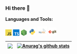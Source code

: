 ### Hi there 👋

**Languages and Tools:**  

<code><img height="20" src="https://raw.githubusercontent.com/github/explore/80688e429a7d4ef2fca1e82350fe8e3517d3494d/topics/javascript/javascript.png"></code>
<code><img height="20" src="https://raw.githubusercontent.com/github/explore/80688e429a7d4ef2fca1e82350fe8e3517d3494d/topics/typescript/typescript.png"></code>
<code><img height="20" src="https://raw.githubusercontent.com/github/explore/80688e429a7d4ef2fca1e82350fe8e3517d3494d/topics/nodejs/nodejs.png"></code>
<code><img height="25``" src="https://raw.githubusercontent.com/github/explore/80688e429a7d4ef2fca1e82350fe8e3517d3494d/topics/python/python.png"></code>
<code><img height="30" src="https://raw.githubusercontent.com/github/explore/80688e429a7d4ef2fca1e82350fe8e3517d3494d/topics/mysql/mysql.png"></code>
<code><img height="25" src="https://raw.githubusercontent.com/github/explore/80688e429a7d4ef2fca1e82350fe8e3517d3494d/topics/git/git.png"></code>
<!-- <code><img height="20" src="https://raw.githubusercontent.com/github/explore/80688e429a7d4ef2fca1e82350fe8e3517d3494d/topics/gitlab/gitlab.png"></code>
-->

| <a href="https://github.com/hwangboksil/hwangboksil/blob/main/README.md"><img align="center" src="https://github-readme-stats.vercel.app/api/top-langs/?username=hwangboksil&layout=compact&hide_border=true" /></a> | <a href="https://github.com/hwangboksil/hwangboksil/blob/main/README.md"><img align="center" src="https://github-readme-stats.vercel.app/api?username=hwangboksil&show_icons=true&include_all_commits=true&hide_border=true&hide=issues&count_private=true" alt="Anurag's github stats" /></a> |
| ------------- | ------------- |
